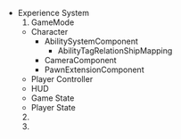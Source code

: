- Experience System  
  1. GameMode
    - Character
	    - AbilitySystemComponent
		    - AbilityTagRelationShipMapping
	    - CameraComponent
	    - PawnExtensionComponent
    - Player Controller
    - HUD
    - Game State
    - Player State
  2. 
  3. 